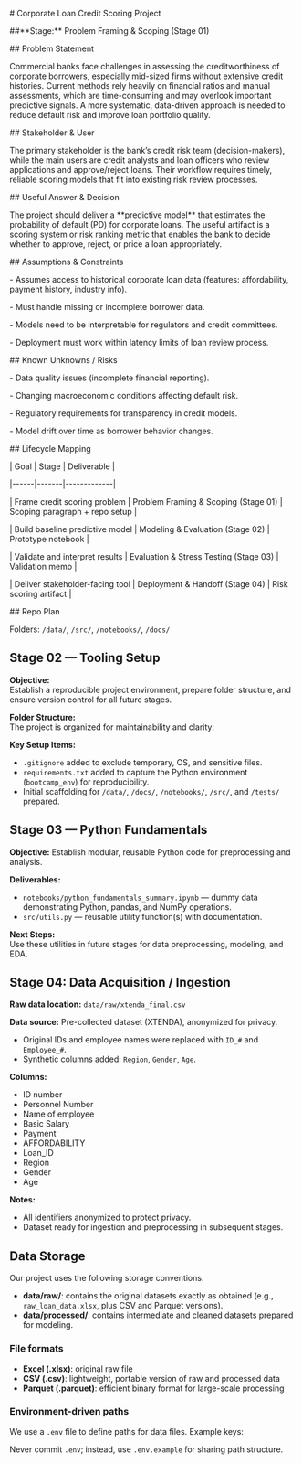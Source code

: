 \# Corporate Loan Credit Scoring Project



##\*\*Stage:\*\* Problem Framing \& Scoping (Stage 01)



\## Problem Statement

Commercial banks face challenges in assessing the creditworthiness of corporate borrowers, especially mid-sized firms without extensive credit histories. Current methods rely heavily on financial ratios and manual assessments, which are time-consuming and may overlook important predictive signals. A more systematic, data-driven approach is needed to reduce default risk and improve loan portfolio quality.



\## Stakeholder \& User

The primary stakeholder is the bank’s credit risk team (decision-makers), while the main users are credit analysts and loan officers who review applications and approve/reject loans. Their workflow requires timely, reliable scoring models that fit into existing risk review processes.



\## Useful Answer \& Decision

The project should deliver a \*\*predictive model\*\* that estimates the probability of default (PD) for corporate loans. The useful artifact is a scoring system or risk ranking metric that enables the bank to decide whether to approve, reject, or price a loan appropriately.



\## Assumptions \& Constraints

\- Assumes access to historical corporate loan data (features: affordability, payment history, industry info).

\- Must handle missing or incomplete borrower data.

\- Models need to be interpretable for regulators and credit committees.

\- Deployment must work within latency limits of loan review process.



\## Known Unknowns / Risks

\- Data quality issues (incomplete financial reporting).

\- Changing macroeconomic conditions affecting default risk.

\- Regulatory requirements for transparency in credit models.

\- Model drift over time as borrower behavior changes.



\## Lifecycle Mapping

| Goal | Stage | Deliverable |

|------|-------|-------------|

| Frame credit scoring problem | Problem Framing \& Scoping (Stage 01) | Scoping paragraph + repo setup |

| Build baseline predictive model | Modeling \& Evaluation (Stage 02) | Prototype notebook |

| Validate and interpret results | Evaluation \& Stress Testing (Stage 03) | Validation memo |

| Deliver stakeholder-facing tool | Deployment \& Handoff (Stage 04) | Risk scoring artifact |



\## Repo Plan

Folders: `/data/`, `/src/`, `/notebooks/`, `/docs/`


## Stage 02 — Tooling Setup

**Objective:**  
Establish a reproducible project environment, prepare folder structure, and ensure version control for all future stages.

**Folder Structure:**  
The project is organized for maintainability and clarity:


**Key Setup Items:**  
- `.gitignore` added to exclude temporary, OS, and sensitive files.  
- `requirements.txt` added to capture the Python environment (`bootcamp_env`) for reproducibility.  
- Initial scaffolding for `/data/`, `/docs/`, `/notebooks/`, `/src/`, and `/tests/` prepared.  

## Stage 03 — Python Fundamentals

**Objective:** Establish modular, reusable Python code for preprocessing and analysis.

**Deliverables:**
- `notebooks/python_fundamentals_summary.ipynb` — dummy data demonstrating Python, pandas, and NumPy operations.
- `src/utils.py` — reusable utility function(s) with documentation.

**Next Steps:**  
Use these utilities in future stages for data preprocessing, modeling, and EDA.

## Stage 04: Data Acquisition / Ingestion

**Raw data location:** `data/raw/xtenda_final.csv`  

**Data source:** Pre-collected dataset (XTENDA), anonymized for privacy.  
- Original IDs and employee names were replaced with `ID_#` and `Employee_#`.  
- Synthetic columns added: `Region`, `Gender`, `Age`.  

**Columns:**
- ID number
- Personnel Number
- Name of employee
- Basic Salary
- Payment
- AFFORDABILITY
- Loan_ID
- Region
- Gender
- Age

**Notes:**
- All identifiers anonymized to protect privacy.
- Dataset ready for ingestion and preprocessing in subsequent stages.

## Data Storage

Our project uses the following storage conventions:

- **data/raw/**: contains the original datasets exactly as obtained (e.g., `raw_loan_data.xlsx`, plus CSV and Parquet versions).
- **data/processed/**: contains intermediate and cleaned datasets prepared for modeling.

### File formats
- **Excel (.xlsx)**: original raw file
- **CSV (.csv)**: lightweight, portable version of raw and processed data
- **Parquet (.parquet)**: efficient binary format for large-scale processing

### Environment-driven paths
We use a `.env` file to define paths for data files. Example keys:

Never commit `.env`; instead, use `.env.example` for sharing path structure.




